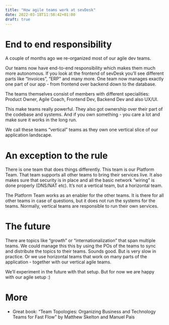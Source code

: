 ```yaml
---
title: "How agile teams work at sevDesk"
date: 2022-03-18T11:58:42+01:00
draft: true
---
```


# End to end responsibility

A couple of months ago we re-organized most of our agile dev teams.

Our teams now have end-to-end responsibility which makes them much more autonomous. If you look at the frontend of sevDesk you’ll see different parts like “Invoices”, “ERP” and many more. One team now manages exactly one part of our app - from frontend over backend down to the database.

The teams themselves consist of members with different specialities: Product Owner, Agile Coach, Frontend Dev, Backend Dev and also UX/UI.

This make teams really powerful. They also got ownership over their part of the codebase and systems. And if you own something - you care a lot and make sure it works in the long run.

We call these teams “vertical” teams as they own one vertical slice of our application landscape.

# An exception to the rule

There is one team that does things differently. This team is our Platform Team. That team supports all other teams to bring their services live. It also makes sure that security is in place and all the basic network “wiring” is done properly (DNS/NAT etc). It’s not a vertical team, but a horizontal team.

The Platform Team works as an enabler for the other teams. It is there for all other teams in case of questions, but it does not run the systems for the teams. Normally, vertical teams are responsible to run their own services.

# The future

There are topics like “growth” or “internationalization” that span multiple teams. We could manage this this by using the POs of the teams to sync and distribute the topics to their teams. Sounds good. But is very slow in practice. Or we use horizontal teams that work on many parts of the application - together with our vertical agile teams.

We’ll experiment in the future with that setup. But for now we are happy with our agile setup :)


# More

 * Great book: “Team Topologies: Organizing Business and Technology Teams for Fast Flow” by Matthew Skelton and Manuel Pais